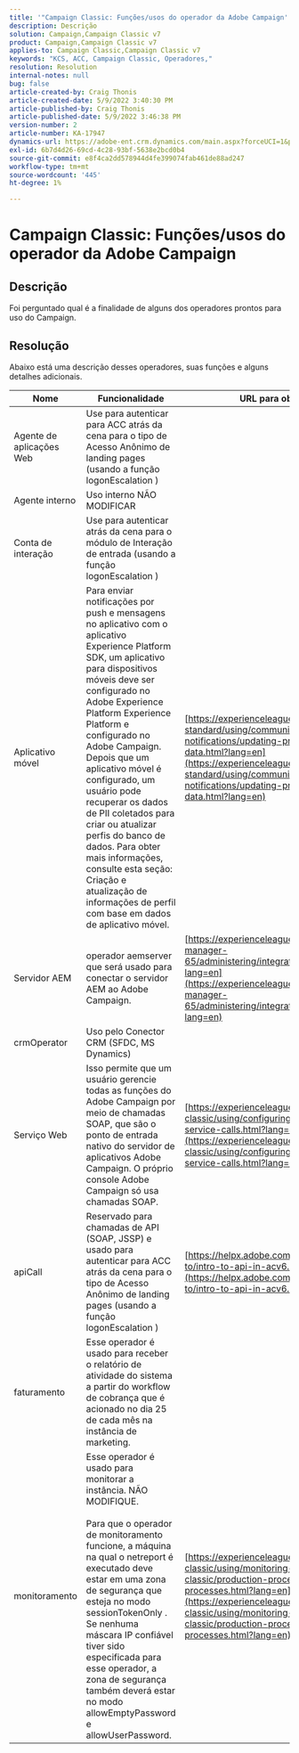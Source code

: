 ```yaml
---
title: '"Campaign Classic: Funções/usos do operador da Adobe Campaign'''
description: Descrição
solution: Campaign,Campaign Classic v7
product: Campaign,Campaign Classic v7
applies-to: Campaign Classic,Campaign Classic v7
keywords: "KCS, ACC, Campaign Classic, Operadores,"
resolution: Resolution
internal-notes: null
bug: false
article-created-by: Craig Thonis
article-created-date: 5/9/2022 3:40:30 PM
article-published-by: Craig Thonis
article-published-date: 5/9/2022 3:46:38 PM
version-number: 2
article-number: KA-17947
dynamics-url: https://adobe-ent.crm.dynamics.com/main.aspx?forceUCI=1&pagetype=entityrecord&etn=knowledgearticle&id=4d055a56-aecf-ec11-a7b5-00224809c196
exl-id: 6b7d4d26-69cd-4c28-93bf-5638e2bcd0b4
source-git-commit: e8f4ca2dd578944d4fe399074fab461de88ad247
workflow-type: tm+mt
source-wordcount: '445'
ht-degree: 1%

---
```


# Campaign Classic: Funções/usos do operador da Adobe Campaign

## Descrição

Foi perguntado qual é a finalidade de alguns dos operadores prontos para uso do Campaign.

## Resolução


Abaixo está uma descrição desses operadores, suas funções e alguns detalhes adicionais.


| <b>Nome</b> | <b>Funcionalidade</b> | <b>URL para obter mais detalhes</b> |
| --- | --- | --- |
| Agente de aplicações Web | Use para autenticar para ACC atrás da cena para o tipo de Acesso Anônimo de landing pages (usando a função logonEscalation ) |   |
| Agente interno | Uso interno NÃO MODIFICAR |   |
| Conta de interação | Use para autenticar atrás da cena para o módulo de Interação de entrada (usando a função logonEscalation ) |   |
| Aplicativo móvel | Para enviar notificações por push e mensagens no aplicativo com o aplicativo Experience Platform SDK, um aplicativo para dispositivos móveis deve ser configurado no Adobe Experience Platform Experience Platform e configurado no Adobe Campaign.<br>  Depois que um aplicativo móvel é configurado, um usuário pode recuperar os dados de PII coletados para criar ou atualizar perfis do banco de dados. Para obter mais informações, consulte esta seção: Criação e atualização de informações de perfil com base em dados de aplicativo móvel. | [https://experienceleague.adobe.com/docs/campaign-standard/using/communication-channels/push-notifications/updating-profile-with-mobile-app-data.html?lang=en](https://experienceleague.adobe.com/docs/campaign-standard/using/communication-channels/push-notifications/updating-profile-with-mobile-app-data.html?lang=en) |
| Servidor AEM | operador aemserver que será usado para conectar o servidor AEM ao Adobe Campaign. | [https://experienceleague.adobe.com/docs/experience-manager-65/administering/integration/campaignonpremise.html?lang=en](https://experienceleague.adobe.com/docs/experience-manager-65/administering/integration/campaignonpremise.html?lang=en) |
| crmOperator | Uso pelo Conector CRM (SFDC, MS Dynamics) |   |
| Serviço Web | Isso permite que um usuário gerencie todas as funções do Adobe Campaign por meio de chamadas SOAP, que são o ponto de entrada nativo do servidor de aplicativos Adobe Campaign. O próprio console Adobe Campaign só usa chamadas SOAP. | [https://experienceleague.adobe.com/docs/campaign-classic/using/configuring-campaign-classic/api/web-service-calls.html?lang=en](https://experienceleague.adobe.com/docs/campaign-classic/using/configuring-campaign-classic/api/web-service-calls.html?lang=en) |
| apiCall | Reservado para chamadas de API (SOAP, JSSP) e usado para autenticar para ACC atrás da cena para o tipo de Acesso Anônimo de landing pages (usando a função logonEscalation ) | [https://helpx.adobe.com/campaign/classic/how-to/intro-to-api-in-acv6.html](https://helpx.adobe.com/campaign/classic/how-to/intro-to-api-in-acv6.html) |
| faturamento | Esse operador é usado para receber o relatório de atividade do sistema a partir do workflow de cobrança que é acionado no dia 25 de cada mês na instância de marketing. |   |
| monitoramento | Esse operador é usado para monitorar a instância. NÃO MODIFIQUE. <br><br>  Para que o operador de monitoramento funcione, a máquina na qual o netreport é executado deve estar em uma zona de segurança que esteja no modo sessionTokenOnly . Se nenhuma máscara IP confiável tiver sido especificada para esse operador, a zona de segurança também deverá estar no modo allowEmptyPassword e allowUserPassword. | [https://experienceleague.adobe.com/docs/campaign-classic/using/monitoring-campaign-classic/production-procedures/monitoring-processes.html?lang=en](https://experienceleague.adobe.com/docs/campaign-classic/using/monitoring-campaign-classic/production-procedures/monitoring-processes.html?lang=en) |
